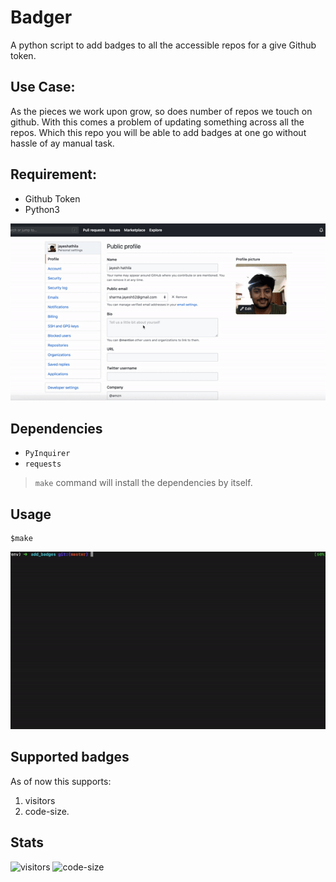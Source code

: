 # Badger

A python script to add badges to all the accessible repos for a give Github token.


## Use Case:
As the pieces we work upon grow, so does number of repos we touch on github. With this comes a problem of updating something across all the repos.
Which this repo you will be able to add badges at one go without hassle of ay manual task.

## Requirement:
 - Github Token
 - Python3
 
 ![](assets/access_token_generator.gif)
  
## Dependencies
 - `PyInquirer`
 - `requests`

 > `make` command will install the dependencies by itself.

## Usage
```
$make
```
 ![](assets/add_badges.gif)

## Supported badges

As of now this supports:
 1. visitors
 1. code-size.
 
## Stats
![visitors](https://visitor-badge.glitch.me/badge?page_id=jayeshathila.badger)	![code-size](https://img.shields.io/github/languages/code-size/jayeshathila/badger)